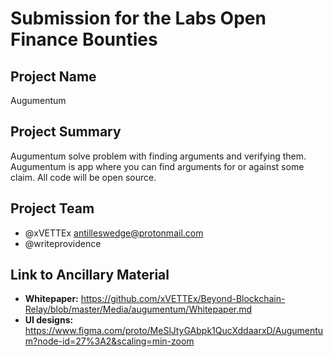 # Submission for the Labs Open Finance Bounties

## Project Name
Augumentum

## Project Summary
Augumentum solve problem with finding arguments and verifying them. Augumentum is app where you can find arguments for or against some claim. All code will be open source.



## Project Team

- @xVETTEx antilleswedge@protonmail.com
- @writeprovidence


## Link to Ancillary Material

- **Whitepaper:** https://github.com/xVETTEx/Beyond-Blockchain-Relay/blob/master/Media/augumentum/Whitepaper.md
- **UI designs:** https://www.figma.com/proto/MeSlJtyGAbpk1QucXddaarxD/Augumentum?node-id=27%3A2&scaling=min-zoom
